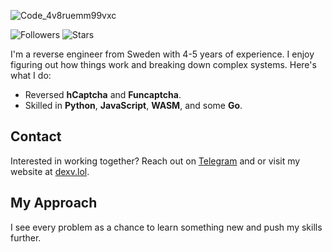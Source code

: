 ![Code_4v8ruemm99vxc](https://github.com/user-attachments/assets/0cad7629-e44d-44ba-9d46-01daa866d32f)

![Followers](https://shields.io/github/followers/dexvleads?style=social)
![Stars](https://shields.io/github/stars/dexvleads?style=social)


I'm a reverse engineer from Sweden with 4-5 years of experience. I enjoy figuring out how things work and breaking down complex systems. Here's what I do:

- Reversed **hCaptcha** and **Funcaptcha**.
- Skilled in **Python**, **JavaScript**, **WASM**, and some **Go**.

## Contact

Interested in working together? Reach out on [Telegram](https://t.me/dexv0) and or visit my website at [dexv.lol](https://dexv.lol).

## My Approach

I see every problem as a chance to learn something new and push my skills further.

